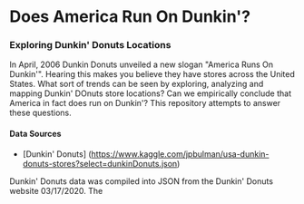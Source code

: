 # Does America Run On Dunkin'?
### Exploring Dunkin' Donuts Locations

In April, 2006 Dunkin Donuts unveiled a new slogan "America Runs On Dunkin'". Hearing this makes you believe they have stores across the United States. What sort of trends can be seen by exploring, analyzing and mapping Dunkin' DOnuts store locations? Can we empirically conclude that America in fact does run on Dunkin'? This repository attempts to answer these questions. 

#### Data Sources

* [Dunkin' Donuts] (https://www.kaggle.com/jpbulman/usa-dunkin-donuts-stores?select=dunkinDonuts.json)

Dunkin' Donuts data was compiled into JSON from the Dunkin' Donuts website 03/17/2020. The 


